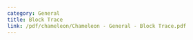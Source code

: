 ```yaml
---
category: General
title: Block Trace
link: /pdf/chameleon/Chameleon - General - Block Trace.pdf
---
```

